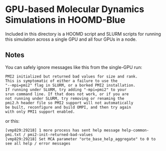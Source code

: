 GPU-based Molecular Dynamics Simulations in HOOMD-Blue
======================================================

Included in this directory is a HOOMD script and SLURM
scripts for running this simulation across a single GPU
and all four GPUs in a node. 

Notes
-----

You can safely ignore messages like this from the single-GPU run:

```
PMI2 initialized but returned bad values for size and rank.
This is symptomatic of either a failure to use the
"--mpi=pmi2" flag in SLURM, or a borked PMI2 installation.
If running under SLURM, try adding "-mpi=pmi2" to your
srun command line. If that does not work, or if you are
not running under SLURM, try removing or renaming the
pmi2.h header file so PMI2 support will not automatically
be built, reconfigure and build OMPI, and then try again
with only PMI1 support enabled.
```

or this:

```
[vmp829:29218] 1 more process has sent help message help-common-pmi.txt / pmi2-init-returned-bad-values
[vmp829:29218] Set MCA parameter "orte_base_help_aggregate" to 0 to see all help / error messages
```
